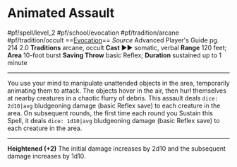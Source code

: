 # Animated Assault
#pf/spell/level_2 #pf/school/evocation #pf/tradition/arcane #pf/tradition/occult
==[Evocation](../../../Traits/Evocation.md)==
*Source* Advanced Player's Guide pg. 214 2.0
**Traditions** arcane, occult
**Cast** ►► somatic, verbal
**Range** 120 feet; **Area** 10-foot burst
**Saving Throw** basic Reflex; **Duration** sustained up to 1 minute

---
You use your mind to manipulate unattended objects in the area, temporarily animating them to attack. The objects hover in the air, then hurl themselves at nearby creatures in a chaotic flurry of debris. This assault deals `dice: 2d10|avg` bludgeoning damage (basic Reflex save) to each creature in the area. On subsequent rounds, the first time each round you Sustain this Spell, it deals `dice: 1d10|avg` bludgeoning damage (basic Reflex save) to each creature in the area.

<hr>

**Heightened (+2)** The initial damage increases by 2d10 and the subsequent damage increases by 1d10.